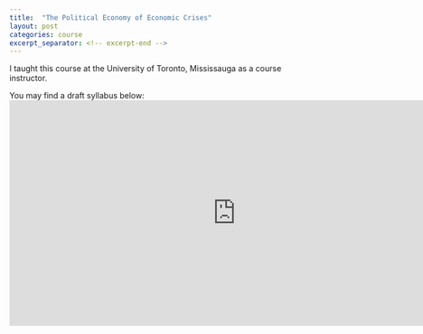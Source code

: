 ```yaml
---
title:  "The Political Economy of Economic Crises"
layout: post
categories: course
excerpt_separator: <!-- excerpt-end -->
---
```

I taught this course at the University of Toronto, Mississauga as a course instructor.

<!-- excerpt-end -->

You may find a draft syllabus below:
<embed src="https://semuhi.github.io/assets/pdf/syllabus-crisis.pdf" type="application/pdf" width="800px" height="400px"/>
